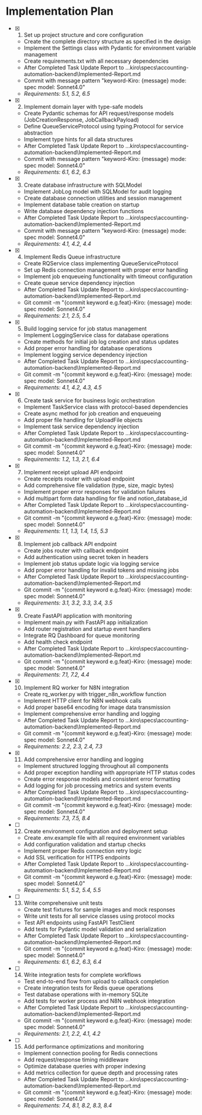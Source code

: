 # Implementation Plan

- [x] 1. Set up project structure and core configuration
  - Create the complete directory structure as specified in the design
  - Implement the Settings class with Pydantic for environment variable management
  - Create requirements.txt with all necessary dependencies
  - After Completed Task Update Report to ..\.kiro\specs\accounting-automation-backend\Implemented-Report.md
  - Commit with message pattern "keyword-Kiro: {message}
    mode: spec
    model: Sonnet4.0"
  - _Requirements: 5.1, 5.2, 6.5_

- [x] 2. Implement domain layer with type-safe models
  - Create Pydantic schemas for API request/response models (JobCreationResponse, JobCallbackPayload)
  - Define QueueServiceProtocol using typing.Protocol for service abstraction
  - Implement type hints for all data structures
  - After Completed Task Update Report to ..\.kiro\specs\accounting-automation-backend\Implemented-Report.md
  - Commit with message pattern "keyword-Kiro: {message}
    mode: spec
    model: Sonnet4.0"
  - _Requirements: 6.1, 6.2, 6.3_

- [x] 3. Create database infrastructure with SQLModel
  - Implement JobLog model with SQLModel for audit logging
  - Create database connection utilities and session management
  - Implement database table creation on startup
  - Write database dependency injection functions
  - After Completed Task Update Report to ..\.kiro\specs\accounting-automation-backend\Implemented-Report.md
  - Commit with message pattern "keyword-Kiro: {message}
    mode: spec
    model: Sonnet4.0"
  - _Requirements: 4.1, 4.2, 4.4_

- [x] 4. Implement Redis Queue infrastructure
  - Create RQService class implementing QueueServiceProtocol
  - Set up Redis connection management with proper error handling
  - Implement job enqueueing functionality with timeout configuration
  - Create queue service dependency injection
  - After Completed Task Update Report to ..\.kiro\specs\accounting-automation-backend\Implemented-Report.md
  - Git commit -m "{commit keyword e.g.feat}-Kiro: {message}
    mode: spec
    model: Sonnet4.0"
  - _Requirements: 2.1, 2.5, 5.4_

- [x] 5. Build logging service for job status management
  - Implement LoggingService class for database operations
  - Create methods for initial job log creation and status updates
  - Add proper error handling for database operations
  - Implement logging service dependency injection
  - After Completed Task Update Report to ..\.kiro\specs\accounting-automation-backend\Implemented-Report.md
  - Git commit -m "{commit keyword e.g.feat}-Kiro: {message}
    mode: spec
    model: Sonnet4.0"
  - _Requirements: 4.1, 4.2, 4.3, 4.5_

- [x] 6. Create task service for business logic orchestration
  - Implement TaskService class with protocol-based dependencies
  - Create async method for job creation and enqueueing
  - Add proper file handling for UploadFile objects
  - Implement task service dependency injection
  - After Completed Task Update Report to ..\.kiro\specs\accounting-automation-backend\Implemented-Report.md
  - Git commit -m "{commit keyword e.g.feat}-Kiro: {message}
    mode: spec
    model: Sonnet4.0"
  - _Requirements: 1.2, 1.3, 2.1, 6.4_

- [x] 7. Implement receipt upload API endpoint
  - Create receipts router with upload endpoint
  - Add comprehensive file validation (type, size, magic bytes)
  - Implement proper error responses for validation failures
  - Add multipart form data handling for file and notion_database_id
  - After Completed Task Update Report to ..\.kiro\specs\accounting-automation-backend\Implemented-Report.md
  - Git commit -m "{commit keyword e.g.feat}-Kiro: {message}
    mode: spec
    model: Sonnet4.0"
  - _Requirements: 1.1, 1.3, 1.4, 1.5, 5.3_

- [x] 8. Implement job callback API endpoint
  - Create jobs router with callback endpoint
  - Add authentication using secret token in headers
  - Implement job status update logic via logging service
  - Add proper error handling for invalid tokens and missing jobs
  - After Completed Task Update Report to ..\.kiro\specs\accounting-automation-backend\Implemented-Report.md
  - Git commit -m "{commit keyword e.g.feat}-Kiro: {message}
    mode: spec
    model: Sonnet4.0"
  - _Requirements: 3.1, 3.2, 3.3, 3.4, 3.5_

- [x] 9. Create FastAPI application with monitoring
  - Implement main.py with FastAPI app initialization
  - Add router registration and startup event handlers
  - Integrate RQ Dashboard for queue monitoring
  - Add health check endpoint
  - After Completed Task Update Report to ..\.kiro\specs\accounting-automation-backend\Implemented-Report.md
  - Git commit -m "{commit keyword e.g.feat}-Kiro: {message}
    mode: spec
    model: Sonnet4.0"
  - _Requirements: 7.1, 7.2, 4.4_

- [x] 10. Implement RQ worker for N8N integration
  - Create rq_worker.py with trigger_n8n_workflow function
  - Implement HTTP client for N8N webhook calls
  - Add proper base64 encoding for image data transmission
  - Implement comprehensive error handling and logging
  - After Completed Task Update Report to ..\.kiro\specs\accounting-automation-backend\Implemented-Report.md
  - Git commit -m "{commit keyword e.g.feat}-Kiro: {message}
    mode: spec
    model: Sonnet4.0"
  - _Requirements: 2.2, 2.3, 2.4, 7.3_

- [x] 11. Add comprehensive error handling and logging

  - Implement structured logging throughout all components
  - Add proper exception handling with appropriate HTTP status codes
  - Create error response models and consistent error formatting
  - Add logging for job processing metrics and system events
  - After Completed Task Update Report to ..\.kiro\specs\accounting-automation-backend\Implemented-Report.md
  - Git commit -m "{commit keyword e.g.feat}-Kiro: {message}
    mode: spec
    model: Sonnet4.0"
  - _Requirements: 7.3, 7.5, 8.4_

- [ ] 12. Create environment configuration and deployment setup
  - Create .env.example file with all required environment variables
  - Add configuration validation and startup checks
  - Implement proper Redis connection retry logic
  - Add SSL verification for HTTPS endpoints
  - After Completed Task Update Report to ..\.kiro\specs\accounting-automation-backend\Implemented-Report.md
  - Git commit -m "{commit keyword e.g.feat}-Kiro: {message}
    mode: spec
    model: Sonnet4.0"
  - _Requirements: 5.1, 5.2, 5.4, 5.5_

- [ ] 13. Write comprehensive unit tests
  - Create test fixtures for sample images and mock responses
  - Write unit tests for all service classes using protocol mocks
  - Test API endpoints using FastAPI TestClient
  - Add tests for Pydantic model validation and serialization
  - After Completed Task Update Report to ..\.kiro\specs\accounting-automation-backend\Implemented-Report.md
  - Git commit -m "{commit keyword e.g.feat}-Kiro: {message}
    mode: spec
    model: Sonnet4.0"
  - _Requirements: 6.1, 6.2, 6.3, 6.4_

- [ ] 14. Write integration tests for complete workflows
  - Test end-to-end flow from upload to callback completion
  - Create integration tests for Redis queue operations
  - Test database operations with in-memory SQLite
  - Add tests for worker process and N8N webhook integration
  - After Completed Task Update Report to ..\.kiro\specs\accounting-automation-backend\Implemented-Report.md
  - Git commit -m "{commit keyword e.g.feat}-Kiro: {message}
    mode: spec
    model: Sonnet4.0"
  - _Requirements: 2.1, 2.2, 4.1, 4.2_

- [ ] 15. Add performance optimizations and monitoring
  - Implement connection pooling for Redis connections
  - Add request/response timing middleware
  - Optimize database queries with proper indexing
  - Add metrics collection for queue depth and processing rates
  - After Completed Task Update Report to ..\.kiro\specs\accounting-automation-backend\Implemented-Report.md
  - Git commit -m "{commit keyword e.g.feat}-Kiro: {message}
    mode: spec
    model: Sonnet4.0"
  - _Requirements: 7.4, 8.1, 8.2, 8.3, 8.4_